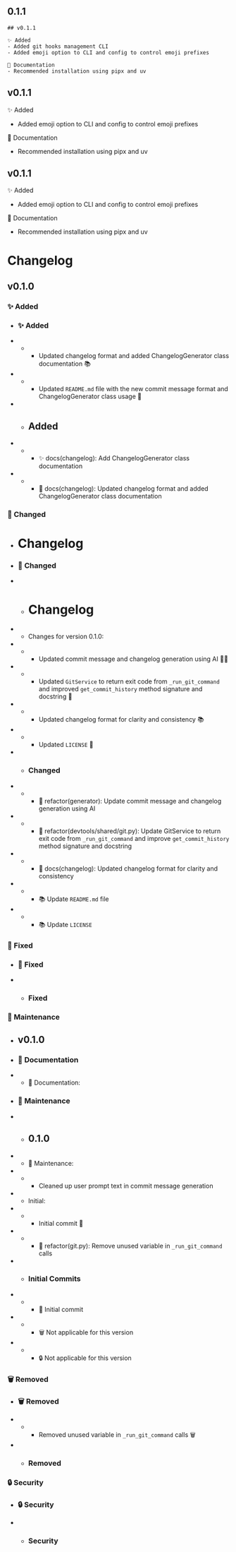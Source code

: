 ## 0.1.1

```
## v0.1.1

✨ Added
- Added git hooks management CLI
- Added emoji option to CLI and config to control emoji prefixes

📝 Documentation
- Recommended installation using pipx and uv
```

## v0.1.1

✨ Added
- Added emoji option to CLI and config to control emoji prefixes

📝 Documentation
- Recommended installation using pipx and uv

## v0.1.1

✨ Added
- Added emoji option to CLI and config to control emoji prefixes

📝 Documentation
- Recommended installation using pipx and uv

# Changelog

## v0.1.0

### ✨ Added

- ### ✨ Added
- - - Updated changelog format and added ChangelogGenerator class documentation 📚
- - - Updated `README.md` file with the new commit message format and ChangelogGenerator class usage 📝
- - ## Added
- - - ✨ docs(changelog): Add ChangelogGenerator class documentation
- - - 🐛 docs(changelog): Updated changelog format and added ChangelogGenerator class documentation

### 🔄 Changed

- # Changelog
- ### 🔄 Changed
- - # Changelog
- - Changes for version 0.1.0:
- - - Updated commit message and changelog generation using AI 👨‍💻
- - - Updated `GitService` to return exit code from `_run_git_command` and improved `get_commit_history` method signature and docstring 📝
- - - Updated changelog format for clarity and consistency 📚
- - - Updated `LICENSE` 📄
- - ### Changed
- - - 🔄 refactor(generator): Update commit message and changelog generation using AI
- - - 🔄 refactor(devtools/shared/git.py): Update GitService to return exit code from `_run_git_command` and improve `get_commit_history` method signature and docstring
- - - 🔄 docs(changelog): Updated changelog format for clarity and consistency
- - - 📚 Update `README.md` file
- - - 📚 Update `LICENSE`

### 🐛 Fixed

- ### 🐛 Fixed
- - ### Fixed

### 🔧 Maintenance

- ## v0.1.0
- ### 📝 Documentation
- - 📝 Documentation:
- ### 🔧 Maintenance
- - ## 0.1.0
- - 🔧 Maintenance:
- - - Cleaned up user prompt text in commit message generation
- - Initial:
- - - Initial commit 🚀
- - - 🔄 refactor(git.py): Remove unused variable in `_run_git_command` calls
- - ### Initial Commits
- - - 🚀 Initial commit
- - - 🗑️ Not applicable for this version
- - - 🔒 Not applicable for this version

### 🗑️ Removed

- ### 🗑️ Removed
- - - Removed unused variable in `_run_git_command` calls 🗑️
- - ### Removed

### 🔒 Security

- ### 🔒 Security
- - ### Security

